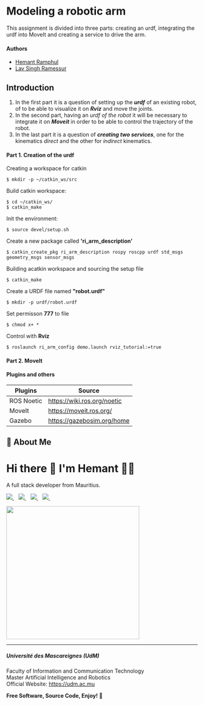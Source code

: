 # Modeling a robotic arm
This assignment is divided into three parts: creating an urdf, integrating the urdf into MoveIt and creating a service to drive the arm.

#### Authors

- [Hemant Ramphul](https://www.github.com/octokatherine)
- [Lav Singh Ramessur](https://github.com/Lav-Singh/)



## Introduction 
1. In the first part it is a question of setting up the __*urdf*__ of an existing robot, of to be able to visualize it on __*Rviz*__ and move the joints.
2. In the second part, having an *urdf of the robot* it will be necessary to integrate it on __*Moveit*__ in order to be able to control the trajectory of the robot.
3. In the last part it is a question of __*creating two services*__, one for the kinematics *direct* and the other for *indirect* kinematics.

#### Part 1. Creation of the urdf
Creating a workspace for catkin
```
$ mkdir -p ~/catkin_ws/src
```
Build catkin workspace:
```
$ cd ~/catkin_ws/
$ catkin_make
```
Init the environment:
```
$ source devel/setup.sh
```
Create a new package called **'ri_arm_description'**
```
$ catkin_create_pkg ri_arm_description rospy roscpp urdf std_msgs geometry_msgs sensor_msgs
```
Building acatkin workspace and sourcing the setup file
```
$ catkin_make
```
Create a URDF file named **"robot.urdf"**
```
$ mkdir -p urdf/robot.urdf
```
Set permisson **777** to file
```
$ chmod x+ *
```
Control with **Rviz**
```
$ roslaunch ri_arm_config demo.launch rviz_tutorial:=true
```

#### Part 2. MoveIt



#### Plugins and others

| Plugins             | Source                                                                 |
| ----------------- | ------------------------------------------------------------------ |
| ROS Noetic | https://wiki.ros.org/noetic |
| MoveIt | https://moveit.ros.org/ |
| Gazebo | https://gazebosim.org/home |

## 🚀 About Me
<h1>
  Hi there 👋 I'm Hemant 👨‍💻
</h1>

<p>
  A full stack developer from Mauritius. 
</p>

<p>  
  <a href="https://www.linkedin.com/in/hemantramphul/">
    <img src="https://img.shields.io/badge/LinkedIn-0077B5?style=for-the-badge&logo=linkedin&logoColor=white" />
  </a>&nbsp;&nbsp;
  <a href="https://github.com/hemantramphul/">
    <img src="https://img.shields.io/badge/GitHub-100000?style=for-the-badge&logo=github&logoColor=white" />        
  </a>&nbsp;&nbsp;
  <a href="https://stackoverflow.com/users/3537318/hemant-ramphul">
    <img src="https://img.shields.io/badge/Stack_Overflow-FE7A16?style=for-the-badge&logo=stack-overflow&logoColor=white" />        
  </a>&nbsp;&nbsp;  
  <a href="https://www.facebook.com/hramphul/">
    <img src="https://img.shields.io/badge/Facebook-1877F2?style=for-the-badge&logo=facebook&logoColor=white" />        
  </a>&nbsp;&nbsp;  
</p>

<p>
  <a href="#"><img src="https://github-readme-stats.vercel.app/api?username=hemantramphul&show_icons=true&count_private=true&theme=dark" width="350"></a>
</p>

___

##### Université des Mascareignes (UdM)
Faculty of Information and Communication Technology <br>
Master Artificial Intelligence and Robotics <br>
Official Website: https://udm.ac.mu <br>


**Free Software, Source Code, Enjoy!** 👋

